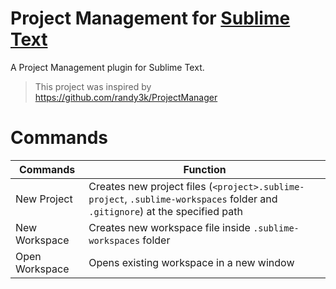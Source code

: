 # Project Management for [Sublime Text](https://www.sublimetext.com)
A Project Management plugin for Sublime Text.
> This project was inspired by https://github.com/randy3k/ProjectManager

# Commands
| Commands       | Function |
|----------------|----------|
| New Project    | Creates new project files (`<project>.sublime-project`, `.sublime-workspaces` folder and `.gitignore`) at the specified path |
| New Workspace  | Creates new workspace file inside `.sublime-workspaces` folder |
| Open Workspace | Opens existing workspace in a new window
